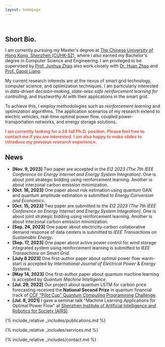 ```yaml
---
layout: homepage
---
```


<h1 id="about-me"></h1>

<h2 style="margin: 60px 0px 10px;">Short Bio.</h2>

I am currently pursuing my Master's degree at [The Chinese University of Hong Kong, Shenzhen (CUHK-SZ)](https://www.cuhk.edu.cn), where I also earned my Bachelor's degree in Computer Science and Engineering. I am privileged to be supervised by [Prof. Junhua Zhao](https://sse.cuhk.edu.cn/en/faculty/zhaojunhua) also work closely with [Dr. Huan Zhao](https://scholar.google.com/citations?user=bNt8A1AAAAAJ&hl=en) and [Prof. Gaoqi Liang](https://scholar.google.com.au/citations?user=Vs333KMAAAAJ&hl=en).

My current research interests are at the nexus of smart grid technology, computer science, and optimization techniques. I am particularly interested in *data-driven decision-making*, *state-wise safe reinforcement learning for controlling*, and *trustworthy AI* with their applications in the smart grid.

To achieve this, I employ methodologies such as *reinforcement learning* and *optimization* algorithms. The application scenarios of my research extend to electric vehicles, real-time optimal power flow, coupled power-transportation networks, and energy storage solutions.

<strong style="color:#e74d3c; font-weight:600"><strong style="color:#e74d3c; font-weight:600">I am currently looking for a 24 fall Ph.D. position. Please feel free to contact me if you are interested. I am also happy to make slides to introduce my previous research experience.</strong></strong>

## News

- **[Nov. 9, 2023]** Two paper are accepted in the *EI2 2023 (The 7th IEEE Conference on Energy Internet and Energy System Integration)*. One is about joint strategic bidding using reinforcement learning. Another is about interzonal carbon emission minimization.
- **[Oct. 16, 2023]** One paper about risk estimation using quantum GAN and quantum amplitude estimation is submitted to *Energy Conversion and Economics*.
- **[Oct. 15, 2023]** Two paper are submitted to the *EI2 2023 (The 7th IEEE Conference on Energy Internet and Energy System Integration)*. One is about joint strategic bidding using reinforcement learning. Another is about interzonal carbon emission minimization.
- **[Sep. 24, 2023]** One paper about electricity-carbon collaborative demand response of data centers is submitted to *IEEE Transactions on Sustainable Energy*.
- **[Sep. 17, 2023]** One paper about active power control for wind storage integrated system using reinforcement learning is submitted to *IEEE Transactions on Smart Grid*.
- **[July 8 2023]** One first-author paper about optimal power flow warm-start is accepted by *International Journal of Electrical Power & Energy Systems*.
- **[May 14, 2023]** One first-author paper about quantum machine learning is accepted by *Quantum Machine Intelligence*.
- **[Jul. 29, 2022]** Our project about quantum LSTM for carbon price forecasting received the **National Second Prize** in quantum financial track of [CCF "Pilot Cup" Quantum Computing Programming Challenge](https://contest.originqc.com.cn/contest/31/contest:introduction).
- **[Jul. 8, 2021]** I gave a seminar talk "Machine Learning Applications for Optimal Power Flow" at [Shenzhen Institute of Artificial Intelligence and Robotics for Society (AIRS)](https://airs.cuhk.edu.cn/).

{% include_relative _includes/publications.md %}

{% include_relative _includes/services.md %}

{% include_relative _includes/contact.md %}
